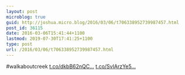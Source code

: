 ```yaml
---
layout: post
microblog: true
guid: http://joshua.micro.blog/2016/03/06/t706338952739987457.html
post_id: 36115
date: 2016-03-06T15:41:44+1100
lastmod: 2019-07-30T17:41:25+1100
type: post
url: /2016/03/06/t706338952739987457.html
---
```

#walkaboutcreek [t.co/dkbB62nQC...](https://t.co/dkbB62nQCV) [t.co/SvIArzYe5...](https://t.co/SvIArzYe5n)
